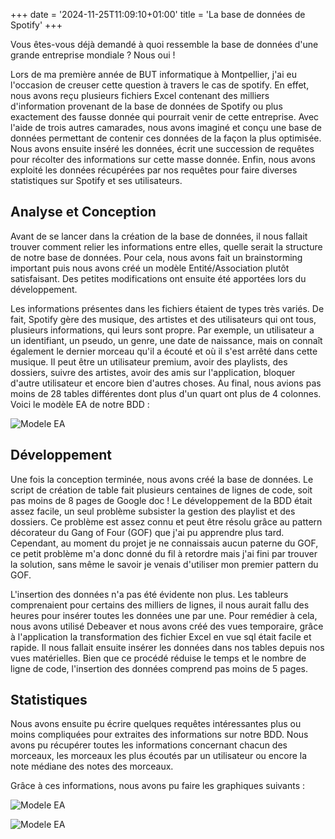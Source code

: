 +++
date = '2024-11-25T11:09:10+01:00'
title = 'La base de données de Spotify'
+++

Vous êtes-vous déjà demandé à quoi ressemble la base de données d'une grande entreprise mondiale ? Nous oui ! 

Lors de ma première année de BUT informatique à Montpellier, j'ai eu l'occasion de creuser cette question à travers le cas de spotify. En effet, nous avons reçu plusieurs fichiers Excel contenant des milliers d'information provenant de la base de données de Spotify ou plus exactement des fausse donnée qui pourrait venir de cette entreprise. Avec l'aide de trois autres camarades, nous avons imaginé et conçu une base de données permettant de contenir ces données de la façon la plus optimisée. Nous avons ensuite inséré les données, écrit une succession de requêtes pour récolter des informations sur cette masse donnée. Enfin, nous avons exploité les données récupérées par nos requêtes pour faire diverses statistiques sur Spotify et ses utilisateurs. 

## Analyse et Conception 

Avant de se lancer dans la création de la base de données, il nous fallait trouver comment relier les informations entre elles, quelle serait la structure de notre base de données. Pour cela, nous avons fait un brainstorming important puis nous avons créé un modèle Entité/Association plutôt satisfaisant. Des petites modifications ont ensuite été apportées lors du développement.

Les informations présentes dans les fichiers étaient de types très variés. De fait, Spotify gère des musique, des artistes et des utilisateurs qui ont tous, plusieurs informations, qui leurs sont propre. Par exemple, un utilisateur a un identifiant, un pseudo, un genre, une date de naissance, mais on connaît également le dernier morceau qu'il a écouté et où il s'est arrêté dans cette musique. Il peut être un utilisateur premium, avoir des playlists, des dossiers, suivre des artistes, avoir des amis sur l'application, bloquer d'autre utilisateur et encore bien d'autres choses. Au final, nous avions pas moins de 28 tables différentes dont plus d'un quart ont plus de 4 colonnes. Voici le modèle EA de notre BDD :

![Modele EA](/images/ModeleEA.png)   

## Développement

Une fois la conception terminée, nous avons créé la base de données. Le script de création de table fait plusieurs centaines de lignes de code, soit pas moins de 8 pages de Google doc ! Le développement de la BDD était assez facile, un seul problème subsister la gestion des playlist et des dossiers. Ce problème est assez connu et peut être résolu grâce au pattern décorateur du Gang of Four (GOF) que j'ai pu apprendre plus tard. Cependant, au moment du projet je ne connaissais aucun paterne du GOF, ce petit problème m'a donc donné du fil à retordre mais j'ai fini par trouver la solution, sans même le savoir je venais d'utiliser mon premier pattern du GOF. 

L'insertion des données n'a pas été évidente non plus. Les tableurs comprenaient pour certains des milliers de lignes, il nous aurait fallu des heures pour insérer toutes les données une par une. Pour remédier à cela, nous avons utilisé Debeaver et nous avons créé des vues temporaire, grâce à l'application la transformation des fichier Excel en vue sql était facile et rapide. Il nous fallait ensuite insérer les données dans nos tables depuis nos vues matérielles. Bien que ce procédé réduise le temps et le nombre de ligne de code, l'insertion des données comprend pas moins de 5 pages.

## Statistiques

Nous avons ensuite pu écrire quelques requêtes intéressantes plus ou moins compliquées pour extraites des informations sur notre BDD. Nous avons pu récupérer toutes les informations concernant chacun des morceaux, les morceaux les plus écoutés par un utilisateur ou encore la note médiane des notes des morceaux.

Grâce à ces informations, nous avons pu faire les graphiques suivants :

![Modele EA](/images/Histogramme_sorties.png)   

![Modele EA](/images/Proportion_albums.png)   
